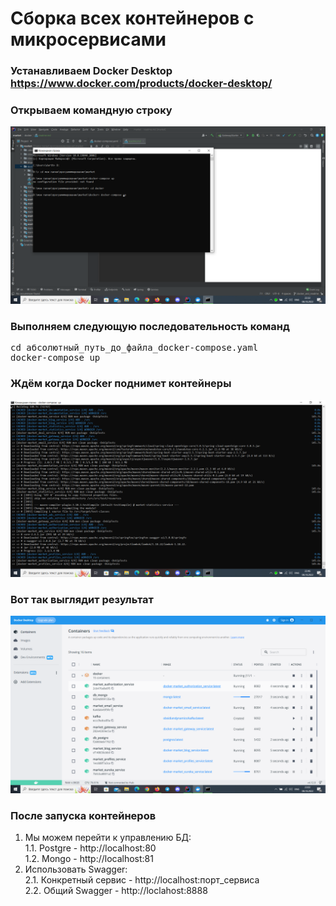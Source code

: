 # Сборка всех контейнеров с микросервисами

### Устанавливаем Docker Desktop https://www.docker.com/products/docker-desktop/

### Открываем командную строку

![img_1.png](img_1.png)

### Выполняем следующую последовательность команд

<pre>
cd абсолютный_путь_до_файла_docker-compose.yaml
docker-compose up
</pre> 

### Ждём когда Docker поднимет контейнеры

![img_2.png](img_2.png)

### Вот так выглядит результат

![img_3.png](img_3.png)

### После запуска контейнеров

1. Мы можем перейти к управлению БД:  
   1.1. Postgre - http://localhost:80  
   1.2. Mongo - http://localhost:81
2. Использовать Swagger:  
   2.1. Конкретный сервис - http://localhost:порт_сервиса  
   2.2. Общий Swagger - http://loclahost:8888  
